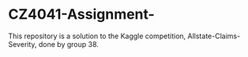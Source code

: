 # CZ4041-Assignment-
This repository is a solution to the Kaggle competition, Allstate-Claims-Severity, done by group 38.

